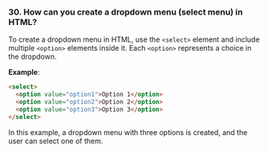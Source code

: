 ### **30. How can you create a dropdown menu (select menu) in HTML?**

To create a dropdown menu in HTML, use the `<select>` element and include multiple `<option>` elements inside it. Each `<option>` represents a choice in the dropdown.

**Example**:
```html
<select>
  <option value="option1">Option 1</option>
  <option value="option2">Option 2</option>
  <option value="option3">Option 3</option>
</select>
``` 

In this example, a dropdown menu with three options is created, and the user can select one of them.
